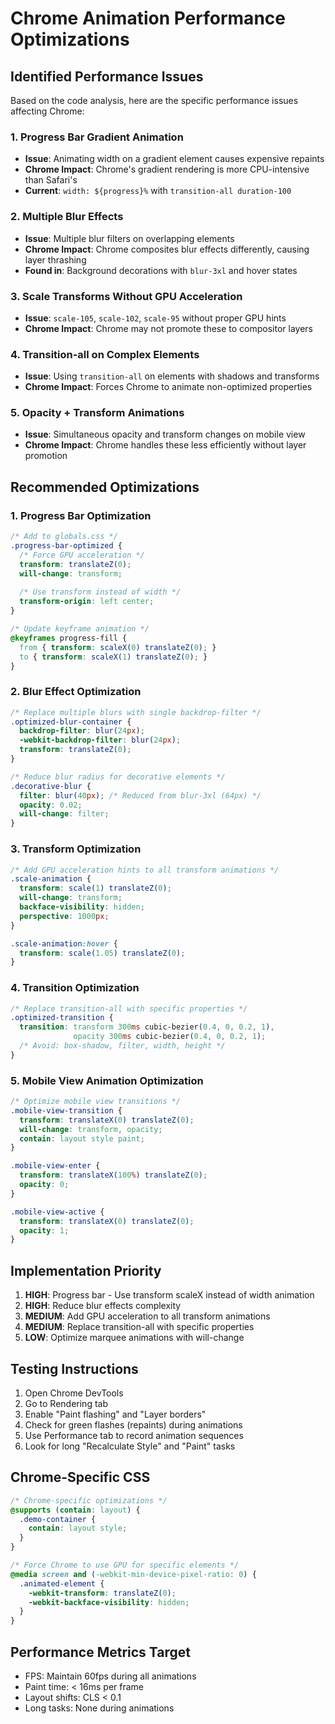 # Chrome Animation Performance Optimizations

## Identified Performance Issues

Based on the code analysis, here are the specific performance issues affecting Chrome:

### 1. **Progress Bar Gradient Animation**
- **Issue**: Animating width on a gradient element causes expensive repaints
- **Chrome Impact**: Chrome's gradient rendering is more CPU-intensive than Safari's
- **Current**: `width: ${progress}%` with `transition-all duration-100`

### 2. **Multiple Blur Effects**
- **Issue**: Multiple blur filters on overlapping elements
- **Chrome Impact**: Chrome composites blur effects differently, causing layer thrashing
- **Found in**: Background decorations with `blur-3xl` and hover states

### 3. **Scale Transforms Without GPU Acceleration**
- **Issue**: `scale-105`, `scale-102`, `scale-95` without proper GPU hints
- **Chrome Impact**: Chrome may not promote these to compositor layers

### 4. **Transition-all on Complex Elements**
- **Issue**: Using `transition-all` on elements with shadows and transforms
- **Chrome Impact**: Forces Chrome to animate non-optimized properties

### 5. **Opacity + Transform Animations**
- **Issue**: Simultaneous opacity and transform changes on mobile view
- **Chrome Impact**: Chrome handles these less efficiently without layer promotion

## Recommended Optimizations

### 1. Progress Bar Optimization

```css
/* Add to globals.css */
.progress-bar-optimized {
  /* Force GPU acceleration */
  transform: translateZ(0);
  will-change: transform;
  
  /* Use transform instead of width */
  transform-origin: left center;
}

/* Update keyframe animation */
@keyframes progress-fill {
  from { transform: scaleX(0) translateZ(0); }
  to { transform: scaleX(1) translateZ(0); }
}
```

### 2. Blur Effect Optimization

```css
/* Replace multiple blurs with single backdrop-filter */
.optimized-blur-container {
  backdrop-filter: blur(24px);
  -webkit-backdrop-filter: blur(24px);
  transform: translateZ(0);
}

/* Reduce blur radius for decorative elements */
.decorative-blur {
  filter: blur(40px); /* Reduced from blur-3xl (64px) */
  opacity: 0.02;
  will-change: filter;
}
```

### 3. Transform Optimization

```css
/* Add GPU acceleration hints to all transform animations */
.scale-animation {
  transform: scale(1) translateZ(0);
  will-change: transform;
  backface-visibility: hidden;
  perspective: 1000px;
}

.scale-animation:hover {
  transform: scale(1.05) translateZ(0);
}
```

### 4. Transition Optimization

```css
/* Replace transition-all with specific properties */
.optimized-transition {
  transition: transform 300ms cubic-bezier(0.4, 0, 0.2, 1),
              opacity 300ms cubic-bezier(0.4, 0, 0.2, 1);
  /* Avoid: box-shadow, filter, width, height */
}
```

### 5. Mobile View Animation Optimization

```css
/* Optimize mobile view transitions */
.mobile-view-transition {
  transform: translateX(0) translateZ(0);
  will-change: transform, opacity;
  contain: layout style paint;
}

.mobile-view-enter {
  transform: translateX(100%) translateZ(0);
  opacity: 0;
}

.mobile-view-active {
  transform: translateX(0) translateZ(0);
  opacity: 1;
}
```

## Implementation Priority

1. **HIGH**: Progress bar - Use transform scaleX instead of width animation
2. **HIGH**: Reduce blur effects complexity 
3. **MEDIUM**: Add GPU acceleration to all transform animations
4. **MEDIUM**: Replace transition-all with specific properties
5. **LOW**: Optimize marquee animations with will-change

## Testing Instructions

1. Open Chrome DevTools
2. Go to Rendering tab
3. Enable "Paint flashing" and "Layer borders"
4. Check for green flashes (repaints) during animations
5. Use Performance tab to record animation sequences
6. Look for long "Recalculate Style" and "Paint" tasks

## Chrome-Specific CSS

```css
/* Chrome-specific optimizations */
@supports (contain: layout) {
  .demo-container {
    contain: layout style;
  }
}

/* Force Chrome to use GPU for specific elements */
@media screen and (-webkit-min-device-pixel-ratio: 0) {
  .animated-element {
    -webkit-transform: translateZ(0);
    -webkit-backface-visibility: hidden;
  }
}
```

## Performance Metrics Target

- FPS: Maintain 60fps during all animations
- Paint time: < 16ms per frame
- Layout shifts: CLS < 0.1
- Long tasks: None during animations
